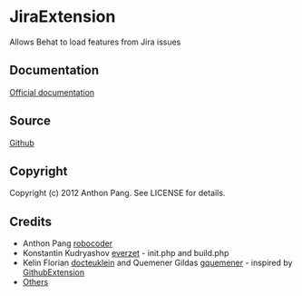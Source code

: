 # JiraExtension

Allows Behat to load features from Jira issues

## Documentation

[Official documentation](http://extensions.behat.org/jira/index.html)

## Source

[Github](https://github.com/vipsoft/JiraExtension)

## Copyright

Copyright (c) 2012 Anthon Pang. See LICENSE for details.

## Credits

* Anthon Pang [robocoder](http://github.com/robocoder)
* Konstantin Kudryashov [everzet](http://github.com/everzet) - init.php and build.php
* Kelin Florian [docteuklein](http://github.com/docteuklein) and Quemener Gildas [gquemener](http://github.com/gquemener) - inspired by [GithubExtension](http://github.com/Behat/GithubExtension)
* [Others](https://github.com/vipsoft/JiraExtension/graphs/contributors)
